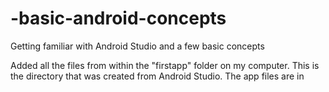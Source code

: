 # -basic-android-concepts
Getting familiar with Android Studio and a few basic concepts

Added all the files from within the "firstapp" folder on my computer. 
This is the directory that was created from Android Studio. The app files are in 

